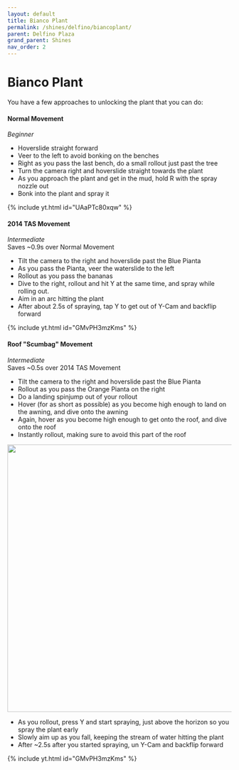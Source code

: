 ```yaml
---
layout: default 
title: Bianco Plant
permalink: /shines/delfino/biancoplant/
parent: Delfino Plaza
grand_parent: Shines
nav_order: 2
---
```

# Bianco Plant
You have a few approaches to unlocking the plant that you can do:
#### Normal Movement
*Beginner*  
- Hoverslide straight forward
- Veer to the left to avoid bonking on the benches
- Right as you pass the last bench, do a small rollout just past the tree
- Turn the camera right and hoverslide straight towards the plant
- As you approach the plant and get in the mud, hold R with the spray nozzle out
- Bonk into the plant and spray it

{% include yt.html id="UAaPTc80xqw" %}  
#### 2014 TAS Movement
*Intermediate*  
Saves ~0.9s over Normal Movement  
- Tilt the camera to the right and hoverslide past the Blue Pianta
- As you pass the Pianta, veer the waterslide to the left
- Rollout as you pass the bananas
- Dive to the right, rollout and hit Y at the same time, and spray while rolling out.
- Aim in an arc hitting the plant
- After about 2.5s of spraying, tap Y to get out of Y-Cam and backflip forward

{% include yt.html id="GMvPH3mzKms" %}  
#### Roof "Scumbag" Movement
*Intermediate*  
Saves ~0.5s over 2014 TAS Movement  
- Tilt the camera to the right and hoverslide past the Blue Pianta
- Rollout as you pass the Orange Pianta on the right
- Do a landing spinjump out of your rollout
- Hover (for as short as possible) as you become high enough to land on the awning, and dive onto the awning
- Again, hover as you become high enough to get onto the roof, and dive onto the roof
- Instantly rollout, making sure to avoid this part of the roof

<img src="https://i.imgur.com/tNWsmZe.png" width="600">  

- As you rollout, press Y and start spraying, just above the horizon so you spray the plant early
- Slowly aim up as you fall, keeping the stream of water hitting the plant
- After ~2.5s after you started spraying, un Y-Cam and backflip forward  

{% include yt.html id="GMvPH3mzKms" %}  
